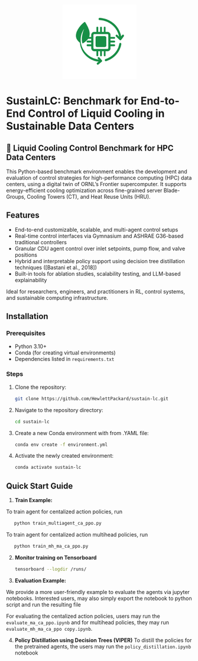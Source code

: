 <div style="text-align: center;">
    <img src="assets/sustain_lc_logo.png" alt="Logo" width="200"/>
</div>

# SustainLC: Benchmark for End-to-End Control of Liquid Cooling in Sustainable Data Centers

## 🔧 Liquid Cooling Control Benchmark for HPC Data Centers

This Python-based benchmark environment enables the development and evaluation of control strategies for high-performance computing (HPC) data centers, using a digital twin of ORNL’s Frontier supercomputer. It supports energy-efficient cooling optimization across fine-grained server Blade-Groups, Cooling Towers (CT), and Heat Reuse Units (HRU).

## Features

- End-to-end customizable, scalable, and multi-agent control setups
- Real-time control interfaces via Gymnasium and ASHRAE G36-based traditional controllers
- Granular CDU agent control over inlet setpoints, pump flow, and valve positions
- Hybrid and interpretable policy support using decision tree distillation techniques ([Bastani et al., 2018])
- Built-in tools for ablation studies, scalability testing, and LLM-based explainability

Ideal for researchers, engineers, and practitioners in RL, control systems, and sustainable computing infrastructure.

## Installation

### Prerequisites
- Python 3.10+
- Conda (for creating virtual environments)
- Dependencies listed in `requirements.txt`

### Steps
1. Clone the repository:
    ```bash
    git clone https://github.com/HewlettPackard/sustain-lc.git
    ```
    
2. Navigate to the repository directory:
    ```bash
    cd sustain-lc
    ```

3. Create a new Conda environment with from .YAML file:
    ```bash
    conda env create -f environment.yml
    ```

4. Activate the newly created environment:
    ```bash
    conda activate sustain-lc
    ```

## Quick Start Guide

1. **Train Example:**

To train agent for centalized action policies, run

```bash
   python train_multiagent_ca_ppo.py  
```

To train agent for centalized action multihead policies, run
```bash
   python train_mh_ma_ca_ppo.py  
```

2. **Monitor training on Tensorboard**
   ```bash
   tensorboard --logdir /runs/
   ```

3. **Evaluation Example:**

We provide a more user-friendly example to evaluate the agents via jupyter notebooks. Interested users, may also simply export the notebook to python script and run the resulting file

For evaluating the centalized action policies, users may run the `evaluate_ma_ca_ppo.ipynb` and for multihead policies, they may run `evaluate_mh_ma_ca_ppo copy.ipynb`.

4. **Policy Distillation using Decision Trees (VIPER)**
To distill the policies for the pretrained agents, the users may run the `policy_distillation.ipynb` notebook

